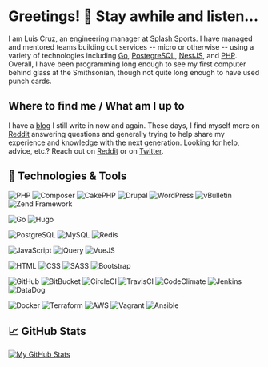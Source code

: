 # Greetings! 👋 Stay awhile and listen...

I am Luis Cruz, an engineering manager at [Splash Sports](https://splashsports.com/). I have managed and mentored teams building out services -- micro or otherwise -- using a variety of technologies including [Go](https://golang.org/), [PostegreSQL](https://www.postgresql.org/), [NestJS](https://nestjs.com/), and [PHP](https://php.net/). Overall, I have been programming long enough to see my first computer behind glass at the Smithsonian, though not quite long enough to have used punch cards.

## Where to find me / What am I up to
I have a [blog](https://sprak3000.github.io/) I still write in now and again. These days, I find myself more on [Reddit](https://www.reddit.com/user/sprak3000) answering questions and generally trying to help share my experience and knowledge with the next generation. Looking for help, advice, etc.? Reach out on [Reddit](https://www.reddit.com/user/sprak3000) or on [Twitter](https://twitter.com/sprak).

<!--
**sprak3000/sprak3000** is a ✨ _special_ ✨ repository because its `README.md` (this file) appears on your GitHub profile.

Here are some ideas to get you started:

- 🔭 I’m currently working on ...
- 🌱 I’m currently learning ...
- 👯 I’m looking to collaborate on ...
- 🤔 I’m looking for help with ...
- 💬 Ask me about ...
- 📫 How to reach me: ...
- 😄 Pronouns: ...
- ⚡ Fun fact: ...
-->

## 🔧 Technologies & Tools
![PHP](https://img.shields.io/badge/Code-PHP-informational?style=plastic&logo=php&logoColor=white&color=777BB4)
![Composer](https://img.shields.io/badge/Tools-Composer-informational?style=plastic&logo=composer&logoColor=white&color=885630)
![CakePHP](https://img.shields.io/badge/Tools-CakePHP-informational?style=plastic&logo=cakephp&logoColor=white&color=D33C43)
![Drupal](https://img.shields.io/badge/Tools-Drupal-informational?style=plastic&logo=drupal&logoColor=white&color=0678BE)
![WordPress](https://img.shields.io/badge/Tools-WordPress-informational?style=plastic&logo=wordpress&logoColor=white&color=21759B)
![vBulletin](https://img.shields.io/badge/Tools-vBulletin-informational?style=plastic&logo=vbulletin&logoColor=white&color=184D66)
![Zend Framework](https://img.shields.io/badge/Tools-Zend%20Framework-informational?style=plastic&logo=zend%20framework&logoColor=white&color=68B604)

![Go](https://img.shields.io/badge/Code-Go-informational?style=plastic&logo=go&logoColor=white&color=00ADD8)
![Hugo](https://img.shields.io/badge/Tools-Hugo-informational?style=plastic&logo=hugo&logoColor=white&color=FF4088)

![PostgreSQL](https://img.shields.io/badge/DB-PostgreSQL-informational?style=plastic&logo=postgresql&logoColor=white&color=336791)
![MySQL](https://img.shields.io/badge/DB-MySQL-informational?style=plastic&logo=mysql&logoColor=white&color=4479A1)
![Redis](https://img.shields.io/badge/DB-Redis-informational?style=plastic&logo=redis&logoColor=white&color=DC382D)

![JavaScript](https://img.shields.io/badge/Code-JavaScript-informational?style=plastic&logo=javascript&logoColor=white&color=F7DF1E)
![jQuery](https://img.shields.io/badge/Code-jQuery-informational?style=plastic&logo=jQuery&logoColor=white&color=0769AD)
![VueJS](https://img.shields.io/badge/Code-Vue.JS-informational?style=plastic&logo=vue.js&logoColor=white&color=4FC08D)

![HTML](https://img.shields.io/badge/Code-HTML-informational?style=plastic&logo=html5&logoColor=white&color=E34F26)
![CSS](https://img.shields.io/badge/Code-CSS-informational?style=plastic&logo=css3&logoColor=white&color=1572B6)
![SASS](https://img.shields.io/badge/Tools-SASS-informational?style=plastic&logo=sass&logoColor=white&color=CC6699)
![Bootstrap](https://img.shields.io/badge/Tools-Bootstrap-informational?style=plastic&logo=bootstrap&logoColor=white&color=563D7C)

![GitHub](https://img.shields.io/badge/Tools-GitHub-informational?style=plastic&logo=github&logoColor=white&color=181717)
![BitBucket](https://img.shields.io/badge/Tools-BitBucket-informational?style=plastic&logo=bitbucket&logoColor=white&color=0052CC)
![CircleCI](https://img.shields.io/badge/Tools-CircleCI-informational?style=plastic&logo=circleci&logoColor=white&color=343434)
![TravisCI](https://img.shields.io/badge/Tools-TravisCI-informational?style=plastic&logo=travisci&logoColor=white&color=3EAAAF)
![CodeClimate](https://img.shields.io/badge/Tools-CodeClimate-informational?style=plastic&logo=codeclimate&logoColor=white&color=000000)
![Jenkins](https://img.shields.io/badge/Tools-Jenkins-informational?style=plastic&logo=jenkins&logoColor=white&color=D24939)
![DataDog](https://img.shields.io/badge/Tools-DataDog-informational?style=plastic&logo=datadog&logoColor=white&color=632CA6)

![Docker](https://img.shields.io/badge/Tools-Docker-informational?style=plastic&logo=docker&logoColor=white&color=2496ED)
![Terraform](https://img.shields.io/badge/Tools-Terraform-informational?style=plastic&logo=terraform&logoColor=white&color=623CE4)
![AWS](https://img.shields.io/badge/Tools-AWS-informational?style=plastic&logo=amazon%20aws&logoColor=white&color=232F3E)
![Vagrant](https://img.shields.io/badge/Tools-Vagrant-informational?style=plastic&logo=vagrant&logoColor=white&color=1563FF)
![Ansible](https://img.shields.io/badge/Tools-Ansible-informational?style=plastic&logo=ansible&logoColor=white&color=EE0000)

## &#x1f4c8; GitHub Stats
<a href="https://github.com/sprak3000">
  <img align="center" src="https://github-readme-stats.vercel.app/api?username=sprak3000&show_icons=true&line_height=27&count_private=true&title_color=ffffff&text_color=c9cacc&icon_color=2bbc8a&bg_color=1d1f21" alt="My GitHub Stats" />
</a>

